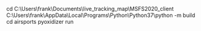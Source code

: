 cd C:\Users\frank\Documents\live_tracking_map\MSFS2020_client\
C:\Users\frank\AppData\Local\Programs\Python\Python37\python -m build
cd airsports
pyoxidizer run
